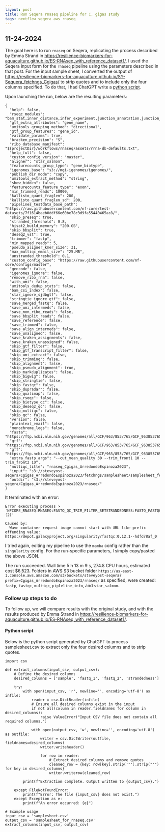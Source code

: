 ```yaml
---
layout: post
title: Run Seqera rnaseq pipeline for C. gigas study
tags: nextflow seqera aws rnaseq
---
```


## 11-24-2024

The goal here is to run `rnaseq` on Seqera, replicating the process described by Emma Strand in <https://resilience-biomarkers-for-aquaculture.github.io/ES-RNAseq_with_reference_dataset1/>. I used the Seqera  input form for the `rnaseq` pipeline using the parameters described in that post. For the input sample sheet, I converted the output of <https://resilience-biomarkers-for-aquaculture.github.io/SY-Sequera_fetchngs_Cgigas/> to strip quotes and to include only the four columns specified. To do that, I had ChatGPT write a [python script](#python-script).

Upon launching the run, below are the resulting parameters:
```
{
  "help": false,
  "rseqc_modules": "bam_stat,inner_distance,infer_experiment,junction_annotation,junction_saturation,read_distribution,read_duplication",
  "gtf_extra_attributes": "gene_name",
  "umitools_grouping_method": "directional",
  "gtf_group_features": "gene_id",
  "validate_params": true,
  "bracken_precision": "S",
  "ribo_database_manifest": "${projectDir}/workflows/rnaseq/assets/rrna-db-defaults.txt",
  "help_full": false,
  "custom_config_version": "master",
  "aligner": "star_salmon",
  "featurecounts_group_type": "gene_biotype",
  "igenomes_base": "s3://ngi-igenomes/igenomes/",
  "publish_dir_mode": "copy",
  "umitools_extract_method": "string",
  "show_hidden": false,
  "featurecounts_feature_type": "exon",
  "min_trimmed_reads": 10000,
  "kallisto_quant_fraglen": 200,
  "kallisto_quant_fraglen_sd": 200,
  "pipelines_testdata_base_path": "https://raw.githubusercontent.com/nf-core/test-datasets/7f1614baeb0ddf66e60be78c3d9fa55440465ac8/",
  "skip_preseq": true,
  "stranded_threshold": 0.8,
  "hisat2_build_memory": "200.GB",
  "skip_bbsplit": true,
  "deseq2_vst": true,
  "trimmer": "fastp",
  "min_mapped_reads": 5,
  "pseudo_aligner_kmer_size": 31,
  "max_multiqc_email_size": "25.MB",
  "unstranded_threshold": 0.1,
  "custom_config_base": "https://raw.githubusercontent.com/nf-core/configs/master",
  "gencode": false,
  "igenomes_ignore": false,
  "remove_ribo_rna": false,
  "with_umi": false,
  "umitools_dedup_stats": false,
  "bam_csi_index": false,
  "star_ignore_sjdbgtf": false,
  "stringtie_ignore_gtf": false,
  "save_merged_fastq": false,
  "save_umi_intermeds": false,
  "save_non_ribo_reads": false,
  "save_bbsplit_reads": false,
  "save_reference": false,
  "save_trimmed": false,
  "save_align_intermeds": false,
  "save_unaligned": false,
  "save_kraken_assignments": false,
  "save_kraken_unassigned": false,
  "skip_gtf_filter": false,
  "skip_gtf_transcript_filter": false,
  "skip_umi_extract": false,
  "skip_trimming": false,
  "skip_alignment": false,
  "skip_pseudo_alignment": true,
  "skip_markduplicates": false,
  "skip_bigwig": false,
  "skip_stringtie": false,
  "skip_fastqc": false,
  "skip_dupradar": false,
  "skip_qualimap": false,
  "skip_rseqc": false,
  "skip_biotype_qc": false,
  "skip_deseq2_qc": false,
  "skip_multiqc": false,
  "skip_qc": false,
  "version": false,
  "plaintext_email": false,
  "monochrome_logs": false,
  "fasta": "https://ftp.ncbi.nlm.nih.gov/genomes/all/GCF/963/853/765/GCF_963853765.1_xbMagGiga1.1/GCF_963853765.1_xbMagGiga1.1_genomic.fna.gz",
  "gtf": "https://ftp.ncbi.nlm.nih.gov/genomes/all/GCF/963/853/765/GCF_963853765.1_xbMagGiga1.1/GCF_963853765.1_xbMagGiga1.1_genomic.gtf.gz",
  "gff": "https://ftp.ncbi.nlm.nih.gov/genomes/all/GCF/963/853/765/GCF_963853765.1_xbMagGiga1.1/GCF_963853765.1_xbMagGiga1.1_genomic.gff.gz",
  "extra_fastp_args": "--cut_mean_quality 30 --trim_front1 10 --trim_front2 10",
  "multiqc_title": "rnaseq_Cgigas_ArredondoEspinoza2023",
  "input": "s3://steveyost-seqera/Cgigas_ArredondoEspinoza2023/fetchngs/samplesheet/samplesheet_for_rnaseq.csv",
  "outdir": "s3://steveyost-seqera/Cgigas_ArredondoEspinoza2023/rnaseq/"
}
```

It terminated with an error:
```
Error executing process > 'NFCORE_RNASEQ:RNASEQ:FASTQ_QC_TRIM_FILTER_SETSTRANDEDNESS:FASTQ_FASTQC_UMITOOLS_FASTP:FASTQC_RAW (2)'

Caused by:
  Wave container request image cannot start with URL like prefix - offending value: https://depot.galaxyproject.org/singularity/fastqc:0.12.1--hdfd78af_0
```

I tried again, editing my pipeline to use the `mamba` config rather than the `singularity` config. For the run-specific parameters, I simply copy/pasted the above JSON.

The run succeeded. Wall time 5 h 13 m 9 s, 274.8 CPU hours, estimated cost $6.523.
Folders in AWS S3 bucket folder `https://us-east-1.console.aws.amazon.com/s3/buckets/steveyost-seqera?prefix=Cgigas_ArredondoEspinoza2023/rnaseq/` as specified, were created: `fastp`, `fastqc`, `multiqc`, `pipleline_info`, and `star_salmon`. 

### Follow up steps to do

To follow up, we will compare results with the original study, and with the results produced by Emma Strand in <https://resilience-biomarkers-for-aquaculture.github.io/ES-RNAseq_with_reference_dataset1/>.

#### <a name="python-script">Python script</a>
Below is the python script generated by ChatGPT to process samplesheet.csv to extract only the four desired columns and to strip quotes.
```
import csv

def extract_columns(input_csv, output_csv):
    # Define the desired columns
    desired_columns = ['sample', 'fastq_1', 'fastq_2', 'strandedness']

    try:
        with open(input_csv, 'r', newline='', encoding='utf-8') as infile:
            reader = csv.DictReader(infile)
            # Ensure all desired columns exist in the input
            if not all(column in reader.fieldnames for column in desired_columns):
                raise ValueError("Input CSV file does not contain all required columns.")

            with open(output_csv, 'w', newline='', encoding='utf-8') as outfile:
                writer = csv.DictWriter(outfile, fieldnames=desired_columns)
                writer.writeheader()

                for row in reader:
                    # Extract desired columns and remove quotes
                    cleaned_row = {key: row[key].strip('"').strip("'") for key in desired_columns}
                    writer.writerow(cleaned_row)

        print(f"Extraction complete. Output written to {output_csv}.")

    except FileNotFoundError:
        print(f"Error: The file {input_csv} does not exist.")
    except Exception as e:
        print(f"An error occurred: {e}")

# Example usage
input_csv = 'samplesheet.csv'
output_csv = 'samplesheet_for_rnaseq.csv'
extract_columns(input_csv, output_csv)
```


